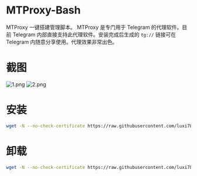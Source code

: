 # MTProxy-Bash
MTProxy 一键搭建管理脚本。
MTProxy 是专门用于 Telegram 的代理软件。目前 Telegram 内部直接支持此代理软件。安装完成后生成的 `tg://` 链接可在 Telegram 内随意分享使用。代理效果非常出色。

# 截图
![1.png](1.png)
![2.png](2.png)

# 安装
```bash
wget -N --no-check-certificate https://raw.githubusercontent.com/luxi78/MTProxy-Bash/master/install.sh && bash install.sh
```

# 卸载
```bash
wget -N --no-check-certificate https://raw.githubusercontent.com/luxi78/MTProxy-Bash/master/uninstall.sh && bash uninstall.sh
```


